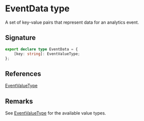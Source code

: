 # EventData type

A set of key-value pairs that represent data for an analytics event.

## Signature

```typescript
export declare type EventData = {
    [key: string]: EventValueType;
};
```

## References

[EventValueType](https://developers.meta.com/horizon-worlds/reference/2.0.0/analytics_eventvaluetype)

## Remarks

See [EventValueType](https://developers.meta.com/horizon-worlds/reference/2.0.0/analytics_eventvaluetype) for the available value types.